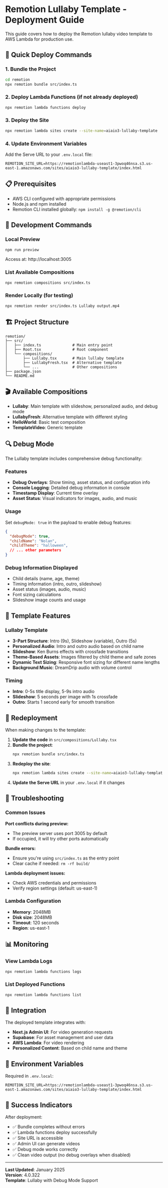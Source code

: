 # Remotion Lullaby Template - Deployment Guide

This guide covers how to deploy the Remotion lullaby video template to AWS Lambda for production use.

## 🚀 Quick Deploy Commands

### 1. Bundle the Project
```bash
cd remotion
npx remotion bundle src/index.ts
```

### 2. Deploy Lambda Functions (if not already deployed)
```bash
npx remotion lambda functions deploy
```

### 3. Deploy the Site
```bash
npx remotion lambda sites create --site-name=aiaio3-lullaby-template
```

### 4. Update Environment Variables
Add the Serve URL to your `.env.local` file:
```
REMOTION_SITE_URL=https://remotionlambda-useast1-3pwoq46nsa.s3.us-east-1.amazonaws.com/sites/aiaio3-lullaby-template/index.html
```

## 📋 Prerequisites

- AWS CLI configured with appropriate permissions
- Node.js and npm installed
- Remotion CLI installed globally: `npm install -g @remotion/cli`

## 🔧 Development Commands

### Local Preview
```bash
npm run preview
```
Access at: http://localhost:3005

### List Available Compositions
```bash
npx remotion compositions src/index.ts
```

### Render Locally (for testing)
```bash
npx remotion render src/index.ts Lullaby output.mp4
```

## 🏗️ Project Structure

```
remotion/
├── src/
│   ├── index.ts              # Main entry point
│   ├── Root.tsx              # Root component
│   └── compositions/
│       ├── Lullaby.tsx       # Main lullaby template
│       ├── LullabyFresh.tsx  # Alternative template
│       └── ...               # Other compositions
├── package.json
└── README.md
```

## 🎬 Available Compositions

- **Lullaby**: Main template with slideshow, personalized audio, and debug mode
- **LullabyFresh**: Alternative template with different styling
- **HelloWorld**: Basic test composition
- **TemplateVideo**: Generic template

## 🔍 Debug Mode

The Lullaby template includes comprehensive debug functionality:

### Features
- **Debug Overlays**: Show timing, asset status, and configuration info
- **Console Logging**: Detailed debug information in console
- **Timestamp Display**: Current time overlay
- **Asset Status**: Visual indicators for images, audio, and music

### Usage
Set `debugMode: true` in the payload to enable debug features:
```json
{
  "debugMode": true,
  "childName": "Nolan",
  "childTheme": "halloween",
  // ... other parameters
}
```

### Debug Information Displayed
- Child details (name, age, theme)
- Timing information (intro, outro, slideshow)
- Asset status (images, audio, music)
- Font sizing calculations
- Slideshow image counts and usage

## 🎯 Template Features

### Lullaby Template
- **3-Part Structure**: Intro (9s), Slideshow (variable), Outro (5s)
- **Personalized Audio**: Intro and outro audio based on child name
- **Slideshow**: Ken Burns effects with crossfade transitions
- **Theme-Based Assets**: Images filtered by child theme and safe zones
- **Dynamic Text Sizing**: Responsive font sizing for different name lengths
- **Background Music**: DreamDrip audio with volume control

### Timing
- **Intro**: 0-5s title display, 5-9s intro audio
- **Slideshow**: 5 seconds per image with 1s crossfade
- **Outro**: Starts 1 second early for smooth transition

## 🔄 Redeployment

When making changes to the template:

1. **Update the code** in `src/compositions/Lullaby.tsx`
2. **Bundle the project**:
   ```bash
   npx remotion bundle src/index.ts
   ```
3. **Redeploy the site**:
   ```bash
   npx remotion lambda sites create --site-name=aiaio3-lullaby-template
   ```
4. **Update the Serve URL** in your `.env.local` if it changes

## 🐛 Troubleshooting

### Common Issues

**Port conflicts during preview:**
- The preview server uses port 3005 by default
- If occupied, it will try other ports automatically

**Bundle errors:**
- Ensure you're using `src/index.ts` as the entry point
- Clear cache if needed: `rm -rf build/`

**Lambda deployment issues:**
- Check AWS credentials and permissions
- Verify region settings (default: us-east-1)

### Lambda Configuration
- **Memory**: 2048MB
- **Disk size**: 2048MB
- **Timeout**: 120 seconds
- **Region**: us-east-1

## 📊 Monitoring

### View Lambda Logs
```bash
npx remotion lambda functions logs
```

### List Deployed Functions
```bash
npx remotion lambda functions list
```

## 🔗 Integration

The deployed template integrates with:
- **Next.js Admin UI**: For video generation requests
- **Supabase**: For asset management and user data
- **AWS Lambda**: For video rendering
- **Personalized Content**: Based on child name and theme

## 📝 Environment Variables

Required in `.env.local`:
```
REMOTION_SITE_URL=https://remotionlambda-useast1-3pwoq46nsa.s3.us-east-1.amazonaws.com/sites/aiaio3-lullaby-template/index.html
```

## 🎉 Success Indicators

After deployment:
- ✅ Bundle completes without errors
- ✅ Lambda functions deploy successfully
- ✅ Site URL is accessible
- ✅ Admin UI can generate videos
- ✅ Debug mode works correctly
- ✅ Clean video output (no debug overlays when disabled)

---

**Last Updated**: January 2025  
**Version**: 4.0.322  
**Template**: Lullaby with Debug Mode Support 